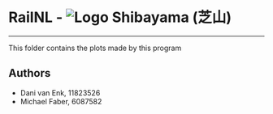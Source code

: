 # RailNL - ![Logo](../doc/img/logo_without_name.svg) Shibayama (芝山)
-------------------------------------------
This folder contains the plots made by this program

## Authors
- Dani van Enk, 11823526
- Michael Faber, 6087582
